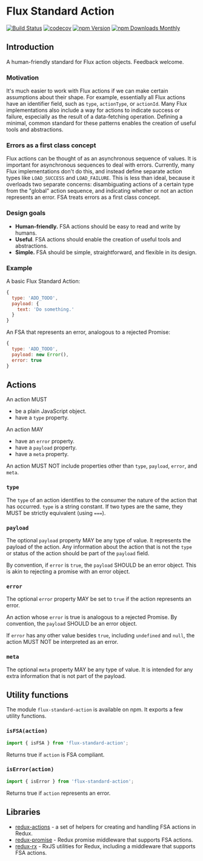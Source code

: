 # Flux Standard Action

[![Build Status](https://travis-ci.org/redux-utilities/flux-standard-action.svg?branch=master)](https://travis-ci.org/redux-utilities/flux-standard-action)
[![codecov](https://codecov.io/gh/redux-utilities/flux-standard-action/branch/master/graph/badge.svg)](https://codecov.io/gh/redux-utilities/flux-standard-action)
[![npm Version](https://img.shields.io/npm/v/flux-standard-action.svg)](https://www.npmjs.com/package/flux-standard-action)
[![npm Downloads Monthly](https://img.shields.io/npm/dm/flux-standard-action.svg)](https://www.npmjs.com/package/flux-standard-action)

## Introduction

A human-friendly standard for Flux action objects. Feedback welcome.

### Motivation

It's much easier to work with Flux actions if we can make certain assumptions about their shape. For example, essentially all Flux actions have an identifier field, such as `type`, `actionType`, or `actionId`. Many Flux implementations also include a way for actions to indicate success or failure, especially as the result of a data-fetching operation. Defining a minimal, common standard for these patterns enables the creation of useful tools and abstractions.

### Errors as a first class concept

Flux actions can be thought of as an asynchronous sequence of values. It is important for asynchronous sequences to deal with errors. Currently, many Flux implementations don't do this, and instead define separate action types like `LOAD_SUCCESS` and `LOAD_FAILURE`. This is less than ideal, because it overloads two separate concerns: disambiguating actions of a certain type from the "global" action sequence, and indicating whether or not an action represents an error. FSA treats errors as a first class concept.

### Design goals

* **Human-friendly.** FSA actions should be easy to read and write by humans.
* **Useful**. FSA actions should enable the creation of useful tools and abstractions.
* **Simple.** FSA should be simple, straightforward, and flexible in its design.

### Example

A basic Flux Standard Action:

```js
{
  type: 'ADD_TODO',
  payload: {
    text: 'Do something.'  
  }
}
```

An FSA that represents an error, analogous to a rejected Promise:

```js
{
  type: 'ADD_TODO',
  payload: new Error(),
  error: true
}
```

## Actions

An action MUST

* be a plain JavaScript object.
* have a `type` property.

An action MAY

* have an `error` property.
* have a `payload` property.
* have a `meta` property.

An action MUST NOT include properties other than `type`, `payload`, `error`, and `meta`.

### `type`

The `type` of an action identifies to the consumer the nature of the action that has occurred. `type` is a string constant. If two types are the same, they MUST be strictly equivalent (using `===`).

### `payload`

The optional `payload` property MAY be any type of value. It represents the payload of the action. Any information about the action that is not the `type` or status of the action should be part of the `payload` field.

By convention, if `error` is `true`, the `payload` SHOULD be an error object. This is akin to rejecting a promise with an error object.

### `error`

The optional `error` property MAY be set to `true` if the action represents an error.

An action whose `error` is true is analogous to a rejected Promise. By convention, the `payload` SHOULD be an error object.

If `error` has any other value besides `true`, including `undefined` and `null`, the action MUST NOT be interpreted as an error.

### `meta`

The optional `meta` property MAY be any type of value. It is intended for any extra information that is not part of the payload.

## Utility functions

The module `flux-standard-action` is available on npm. It exports a few utility functions.

### `isFSA(action)`

```js
import { isFSA } from 'flux-standard-action';
```

Returns true if `action` is FSA compliant.

### `isError(action)`

```js
import { isError } from 'flux-standard-action';
```

Returns true if `action` represents an error.

## Libraries

* [redux-actions](https://github.com/acdlite/redux-actions) - a set of helpers for creating and handling FSA actions in Redux.
* [redux-promise](https://github.com/acdlite/redux-promise) - Redux promise middleware that supports FSA actions.
* [redux-rx](https://github.com/acdlite/redux-rx) - RxJS utilities for Redux, including a middleware that supports FSA actions.
